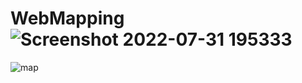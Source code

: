 # WebMapping![Screenshot 2022-07-31 195333](https://user-images.githubusercontent.com/104892976/182039173-d62360ba-f6d1-41e1-a4e7-f497333fa5ee.png)
![map](https://user-images.githubusercontent.com/104892976/182166987-9ef9a388-4508-4ddb-89b7-ea0600a9a190.gif)
